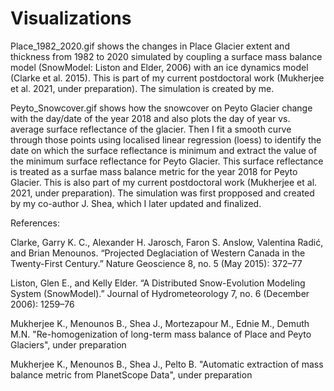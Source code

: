 # Visualizations

Place_1982_2020.gif shows the changes in Place Glacier extent and thickness from 1982 to 2020 simulated by coupling a surface mass balance model (SnowModel: Liston and Elder, 2006) with an ice dynamics model (Clarke et al. 2015). This is part of my current postdoctoral work (Mukherjee et al. 2021, under preparation). The simulation is created by me.

Peyto_Snowcover.gif shows how the snowcover on Peyto Glacier change with the day/date of the year 2018 and also plots the day of year vs. average surface reflectance of the glacier. Then I fit a smooth curve through those points using localised linear regression (loess) to identify the date on which the surface reflectance is minimum and extract the value of the minimum surface reflectance for Peyto Glacier. This surface reflectance is treated as a surfae mass balance metric for the year 2018 for Peyto Glacier. This is also part of my current postdoctoral work (Mukherjee et al. 2021, under preparation). The simulation was first propposed and created by my co-author J. Shea, which I later updated and finalized. 


References:

Clarke, Garry K. C., Alexander H. Jarosch, Faron S. Anslow, Valentina Radić, and Brian Menounos. “Projected Deglaciation of Western Canada in the Twenty-First Century.” Nature Geoscience 8, no. 5 (May 2015): 372–77

Liston, Glen E., and Kelly Elder. “A Distributed Snow-Evolution Modeling System (SnowModel).” Journal of Hydrometeorology 7, no. 6 (December 2006): 1259–76

Mukherjee K., Menounos B., Shea J., Mortezapour M., Ednie M., Demuth M.N. "Re-homogenization of long-term mass balance of Place and Peyto Glaciers", under preparation

Mukherjee K., Menounos B., Shea J., Pelto B. "Automatic extraction of mass balance metric from PlanetScope Data", under preparation
